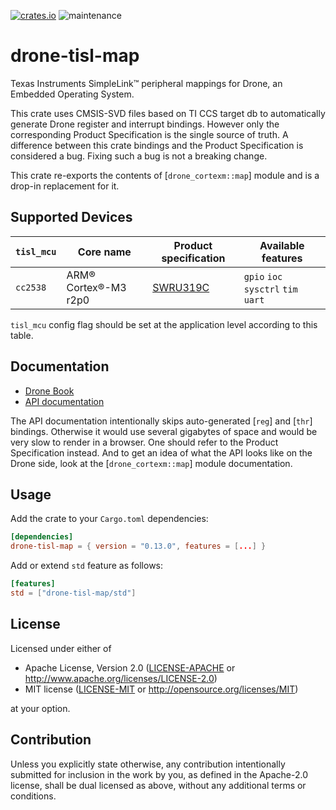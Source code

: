 [![crates.io](https://img.shields.io/crates/v/drone-tisl-map.svg)](https://crates.io/crates/drone-tisl-map)
![maintenance](https://img.shields.io/badge/maintenance-experimental-brightgreen.svg)

# drone-tisl-map

Texas Instruments SimpleLink™ peripheral mappings for Drone, an Embedded
Operating System.

This crate uses CMSIS-SVD files based on TI CCS target db to automatically
generate Drone register and interrupt bindings. However only the
corresponding Product Specification is the single source of truth. A
difference between this crate bindings and the Product Specification is
considered a bug. Fixing such a bug is not a breaking change.

This crate re-exports the contents of [`drone_cortexm::map`] module and is a
drop-in replacement for it.

## Supported Devices

| `tisl_mcu`  | Core name             | Product specification                                       | Available features                  |
|-------------|-----------------------|-------------------------------------------------------------|-------------------------------------|
| `cc2538`    | ARM® Cortex®-M3 r2p0  | [SWRU319C](https://www.ti.com/lit/ug/swru319c/swru319c.pdf) | `gpio` `ioc` `sysctrl` `tim` `uart` |

`tisl_mcu` config flag should be set at the application level according to
this table.

## Documentation

- [Drone Book](https://book.drone-os.com/)
- [API documentation](https://api.drone-os.com/drone-tisl-map/0.13/)

The API documentation intentionally skips auto-generated [`reg`] and [`thr`]
bindings. Otherwise it would use several gigabytes of space and would be
very slow to render in a browser. One should refer to the Product
Specification instead. And to get an idea of what the API looks like on the
Drone side, look at the [`drone_cortexm::map`] module documentation.

## Usage

Add the crate to your `Cargo.toml` dependencies:

```toml
[dependencies]
drone-tisl-map = { version = "0.13.0", features = [...] }
```

Add or extend `std` feature as follows:

```toml
[features]
std = ["drone-tisl-map/std"]
```

## License

Licensed under either of

 * Apache License, Version 2.0
   ([LICENSE-APACHE](LICENSE-APACHE) or http://www.apache.org/licenses/LICENSE-2.0)
 * MIT license
   ([LICENSE-MIT](LICENSE-MIT) or http://opensource.org/licenses/MIT)

at your option.

## Contribution

Unless you explicitly state otherwise, any contribution intentionally submitted
for inclusion in the work by you, as defined in the Apache-2.0 license, shall be
dual licensed as above, without any additional terms or conditions.

